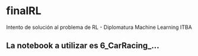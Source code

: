 # finalRL
Intento de solución al problema de RL - Diplomatura Machine Learning ITBA

## La notebook a utilizar es 6_CarRacing_...
